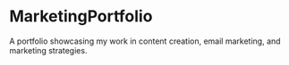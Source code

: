 # MarketingPortfolio
A portfolio showcasing my work in content creation, email marketing, and marketing strategies.
